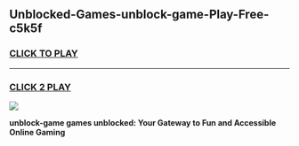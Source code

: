 
## Unblocked-Games-unblock-game-Play-Free-c5k5f
<h3>
<a href="https://premium76.site?title=unblock-game&ref=12A">CLICK TO PLAY</a></h3>
<hr>

<h3>
<a href="https://premium76.site?title=unblock-game&ref=12A">CLICK 2 PLAY</a>
  
</h3>

<a href="https://premium76.site?title=unblock-game&ref=12A"><img src="https://clearcache.store/games.png"></a>


**unblock-game games unblocked: Your Gateway to Fun and Accessible Online Gaming**
